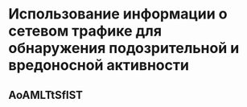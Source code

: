 # Использование информации о сетевом трафике для обнаружения подозрительной и вредоносной активности
## AoAMLTtSfIST
